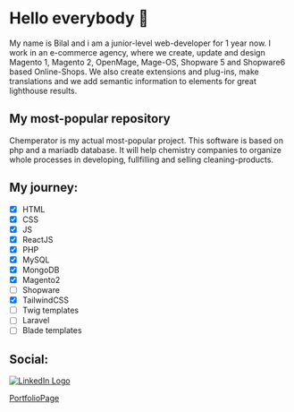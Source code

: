 # Hello everybody 👋

My name is Bilal and i am a junior-level web-developer for 1 year now. I work in an e-commerce agency, where we create, update and design Magento 1, Magento 2, OpenMage, Mage-OS, Shopware 5 and Shopware6 based Online-Shops. We also create extensions and plug-ins, make translations and we add semantic information to elements for great lighthouse results.

## My most-popular repository

Chemperator is my actual most-popular project. This software is based on php and a mariadb database. It will help chemistry companies to organize whole processes in developing, fullfilling and selling cleaning-products.

## My journey:

- [x] HTML
- [x] CSS
- [x] JS
- [x] ReactJS
- [x] PHP
- [x] MySQL
- [x] MongoDB
- [x] Magento2
- [ ] Shopware
- [x] TailwindCSS
- [ ] Twig templates
- [ ] Laravel
- [ ] Blade templates

## Social:

[![LinkedIn Logo](https://img.shields.io/badge/LinkedIn-0077B5?style=for-the-badge&logo=linkedin&logoColor=white)](https://www.linkedin.com/in/bilal-kuzey/)



[PortfolioPage](https://bk1405bgl.de/)



